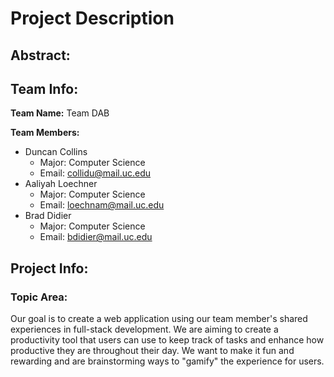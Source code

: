 # Project Description #

## Abstract: ## 

## Team Info: ##
**Team Name:** Team DAB

**Team Members:**
- Duncan Collins
	- Major: Computer Science
	- Email: collidu@mail.uc.edu
- Aaliyah Loechner
	- Major: Computer Science
	- Email: loechnam@mail.uc.edu
- Brad Didier
	- Major: Computer Science
	- Email: bdidier@mail.uc.edu

## Project Info: ##

### Topic Area: ### 
Our goal is to create a web application using our team member's shared experiences in full-stack development. We are aiming to create a productivity tool that users can use to keep track of tasks and enhance how productive they are throughout their day. We want to make it fun and rewarding and are brainstorming ways to "gamify" the experience for users.
